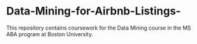 # Data-Mining-for-Airbnb-Listings-
This repository contains coursework for the Data Mining course in the MS ABA program at Boston University.
